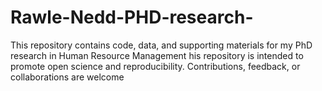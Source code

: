 # Rawle-Nedd-PHD-research-
This repository contains code, data, and supporting materials for my PhD research in Human Resource Management  his repository is intended to promote open science and reproducibility. Contributions, feedback, or collaborations are welcome
